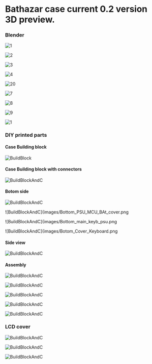 # Bathazar case current 0.2 version 3D preview. 

### Blender

![1](images/1.jpg)

![2](images/2.jpg)

![3](images/3.jpg)

![4](images/4.jpg)

![20](images/5.jpg)

![7](images/6.jpg)

![8](images/7.jpg)

![9](images/8.jpg)

![1](images/20.JPG)

### DIY printed parts

#### Case Building block

![BuildBlock](images/Build_block.png)

#### Case Building block with connectors

![BuildBlockAndC](images/Const6.r6.png)

#### Botom side

![BuildBlockAndC](images/Botom_PSU_MCU_BAT.png)

![BuildBlockAndC](images/Bottom_PSU_MCU_BAt_cover.png

![BuildBlockAndC](images/Bottom_main_keyb_psu.png

![BuildBlockAndC](images/Botom_Cover_Keyboard.png

#### Side view

![BuildBlockAndC](images/Const12.r12.png)

#### Assembly

![BuildBlockAndC](images/Lap_1.png)

![BuildBlockAndC](images/Lap_2.png)

![BuildBlockAndC](images/Lap_3.png)

![BuildBlockAndC](images/Lap_4.png)

![BuildBlockAndC](images/Lap_5.png)

### LCD cover

![BuildBlockAndC](images/Lcdcoverexpl.png)

![BuildBlockAndC](images/Screen_holder.png)

![BuildBlockAndC](/images/full_case.png)
